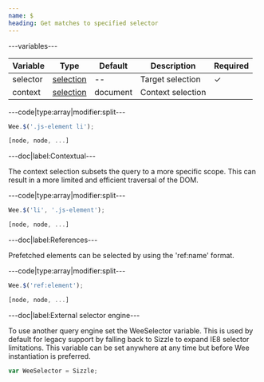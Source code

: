 ```yaml
---
name: $
heading: Get matches to specified selector
---
```


---variables---

| Variable | Type | Default | Description | Required |
| -- | -- | -- | -- | -- |
| selector | [selection](/script#selection) | -- | Target selection | ✓ |
| context | [selection](/script#selection) | document | Context selection ||

---code|type:array|modifier:split---

```javascript
Wee.$('.js-element li');
```

```javascript
[node, node, ...]
```

---doc|label:Contextual---

The context selection subsets the query to a more specific scope. This can result in a more limited and efficient traversal of the DOM.

---code|type:array|modifier:split---

```javascript
Wee.$('li', '.js-element');
```

```javascript
[node, node, ...]
```

---doc|label:References---

Prefetched elements can be selected by using the 'ref:name' format.

---code|type:array|modifier:split---

```javascript
Wee.$('ref:element');
```

```javascript
[node, node, ...]
```

---doc|label:External selector engine---

To use another query engine set the WeeSelector variable. This is used by default for legacy support by falling back to Sizzle to expand IE8 selector limitations. This variable can be set anywhere at any time but before Wee instantiation is preferred.

```javascript
var WeeSelector = Sizzle;
```